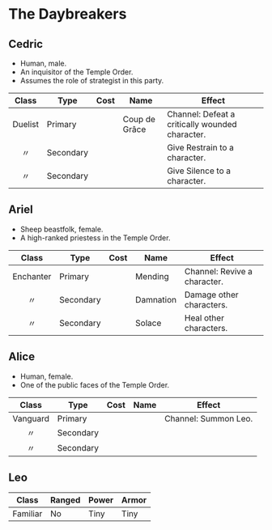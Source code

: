 # The Daybreakers

## Cedric

  - Human, male.
  - An inquisitor of the Temple Order.
  - Assumes the role of strategist in this party.

|  Class  | Type      | Cost | Name          | Effect                                          |
| :-----: | --------- | :--: | ------------- | ----------------------------------------------- |
| Duelist | Primary   |      | Coup de Grâce | Channel: Defeat a critically wounded character. |
|    〃    | Secondary |      |               | Give Restrain to a character.                   |
|    〃    | Secondary |      |               | Give Silence to a character.                    |

## Ariel

  - Sheep beastfolk, female.
  - A high-ranked priestess in the Temple Order.

|   Class   | Type      | Cost | Name      | Effect                       |
| :-------: | --------- | :--: | --------- | ---------------------------- |
| Enchanter | Primary   |      | Mending   | Channel: Revive a character. |
|     〃     | Secondary |      | Damnation | Damage other characters.     |
|     〃     | Secondary |      | Solace    | Heal other characters.       |

## Alice

  - Human, female.
  - One of the public faces of the Temple Order.

|  Class   | Type      | Cost | Name | Effect               |
| :------: | --------- | :--: | ---- | -------------------- |
| Vanguard | Primary   |      |      | Channel: Summon Leo. |
|    〃     | Secondary |      |      |                      |
|    〃     | Secondary |      |      |                      |

## Leo

|  Class   | Ranged | Power | Armor |
| :------: | ------ | ----- | ----- |
| Familiar | No     | Tiny  | Tiny  |
